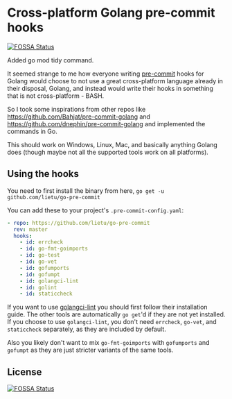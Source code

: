 # Cross-platform Golang pre-commit hooks
[![FOSSA Status](https://app.fossa.com/api/projects/git%2Bgithub.com%2Flietu%2Fgo-pre-commit.svg?type=shield)](https://app.fossa.com/projects/git%2Bgithub.com%2Flietu%2Fgo-pre-commit?ref=badge_shield)

Added go mod tidy command.

It seemed strange to me how everyone writing [pre-commit](https://pre-commit.com) hooks for Golang would choose to not use a great cross-platform language already in their disposal, Golang, and instead would write their hooks in something that is not cross-platform - BASH.

So I took some inspirations from other repos like https://github.com/Bahjat/pre-commit-golang and https://github.com/dnephin/pre-commit-golang and implemented the commands in Go.

This should work on Windows, Linux, Mac, and basically anything Golang does (though maybe not all the supported tools work on all platforms).


## Using the hooks

You need to first install the binary from here, `go get -u github.com/lietu/go-pre-commit`

You can add these to your project's `.pre-commit-config.yaml`:

```yaml
- repo: https://github.com/lietu/go-pre-commit
  rev: master
  hooks:
    - id: errcheck
    - id: go-fmt-goimports
    - id: go-test
    - id: go-vet
    - id: gofumports
    - id: gofumpt
    - id: golangci-lint
    - id: golint
    - id: staticcheck
```

If you want to use [golangci-lint](https://github.com/golangci/golangci-lint#install) you should first follow their installation guide. The other tools are automatically `go get`'d if they are not yet installed. If you choose to use `golangci-lint`, you don't need `errcheck`, `go-vet`, and `staticcheck` separately, as they are included by default.

Also you likely don't want to mix `go-fmt-goimports` with `gofumports` and `gofumpt` as they are just stricter variants of the same tools.


## License
[![FOSSA Status](https://app.fossa.com/api/projects/git%2Bgithub.com%2Flietu%2Fgo-pre-commit.svg?type=large)](https://app.fossa.com/projects/git%2Bgithub.com%2Flietu%2Fgo-pre-commit?ref=badge_large)